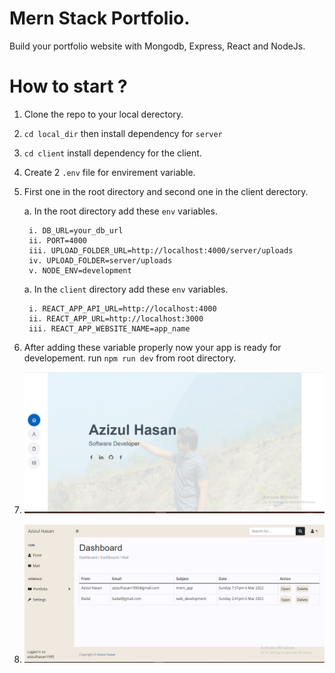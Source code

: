 # Mern Stack Portfolio.

Build your portfolio website with Mongodb, Express, React and NodeJs.

# How to start ?
1. Clone the repo to your local derectory.
2. `cd local_dir` then install dependency for `server`
3. `cd client` install dependency for the client. 
4. Create 2 `.env` file for envirement variable. 
5. First one in the root directory and second one in the client derectory.

    a. In the root directory add these `env` variables.
        
        i. DB_URL=your_db_url
        ii. PORT=4000
        iii. UPLOAD_FOLDER_URL=http://localhost:4000/server/uploads
        iv. UPLOAD_FOLDER=server/uploads
        v. NODE_ENV=development
    
    a. In the `client` directory add these `env` variables.
        
        i. REACT_APP_API_URL=http://localhost:4000
        ii. REACT_APP_URL=http://localhost:3000
        iii. REACT_APP_WEBSITE_NAME=app_name

6. After adding these variable properly now your app is ready for developement. run `npm run dev` from root directory.



8. ![Portfolio](https://github.com/azizulhasan/azizulhasan.com/blob/main/mern_stack_app_portfolio.png?raw=true)
9. ![dashboard](https://github.com/azizulhasan/azizulhasan.com/blob/main/mern_stack_app_dashboard.png?raw=true)